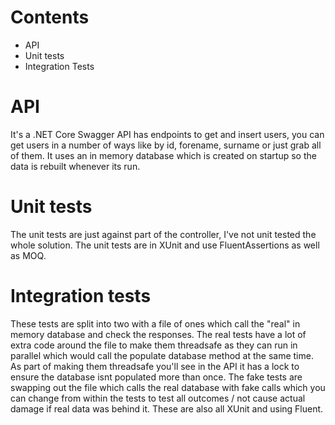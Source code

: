 # Contents
* API
* Unit tests
* Integration Tests

# API
It's a .NET Core Swagger API has endpoints to get and insert users, you can get users in a number of ways like by id, forename, surname or just grab all of them.
It uses an in memory database which is created on startup so the data is rebuilt whenever its run.

# Unit tests
The unit tests are just against part of the controller, I've not unit tested the whole solution.
The unit tests are in XUnit and use FluentAssertions as well as MOQ.

# Integration tests
These tests are split into two with a file of ones which call the "real" in memory database and check the responses.
The real tests have a lot of extra code around the file to make them threadsafe as they can run in parallel which would call the populate database method at the same time.
As part of making them threadsafe you'll see in the API it has a lock to ensure the database isnt populated more than once.
The fake tests are swapping out the file which calls the real database with fake calls which you can change from within the tests to test all outcomes / not cause actual damage if real data was behind it.
These are also all XUnit and using Fluent.
